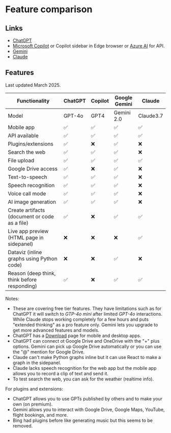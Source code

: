 # Feature comparison


## Links

- [ChatGPT](https://chatgpt.com/)
- [Microsoft Copilot](https://copilot.microsoft) or Copilot sidebar in Edge browser or [Azure AI](https://azure.microsoft.com/en-us/solutions/ai/) for API.
- [Gemini](http://gemini.google.com/)
- [Claude](https://claude.ai/)

## Features

Last updated March 2025.

| Functionality                                 | ChatGPT | Copilot | Google Gemini | Claude    |
| --------------------------------------------- | ------- | ------- | ------------- | --------- |
| Model                                         | GPT-4o  | GPT4    | Gemini 2.0    | Claude3.7 |
| Mobile app                                    | ✅      | ✅      | ✅            | ✅        |
| API available                                 | ✅      | ✅      | ✅            | ✅        |
| Plugins/extensions                            | ✅      | ❌      | ✅            | ❌        |
| Search the web                                | ✅      | ✅      | ✅            | ❌        |
| File upload                                   | ✅      | ✅      | ✅            | ✅        |
| Google Drive access                           | ✅      | ❌      | ✅            | ❌        |
| Text-to-speech                                | ✅      | ✅      | ✅            | ❌        |
| Speech recognition                            | ✅      | ✅      | ✅            | ❌        |
| Voice call mode                               | ✅      | ✅      | ✅            | ❌        |
| AI image generation                           | ✅      | ✅      | ✅            | ❌        |
| Create artifacts (document or code as a file) | ✅      | ❌      | ✅            | ✅        |
| Live app preview (HTML page in sidepanel)     | ❌      | ❌      | ❌            | ✅        |
| Dataviz (inline graphs using Python code)     | ❌      | ❌      | ✅            | ❌        |
| Reason (deep think, think before responding)  | ✅      | ❌      | ✅            | ✅        |

Notes:

- These are covering free tier features. They have limitations such as for ChatGPT it will switch to _GTP-4o mini_ after limited _GPT-4o_ interactions. While Claude stops working completely for a few hours and puts "extended thinking" as a pro feature only. Gemini lets you upgrade to get more advanced features and models.
- ChatGPT has a [Download](https://openai.com/chatgpt/download/) page for mobile and desktop apps.
- ChatGPT can connect ot Google Drive and OneDrive with the "+" plus options. Gemini can pick up Google Drive automatically or you can use the "@" mention for Google Drive.
- Claude can't make Python graphs inline but it can use React to make a graph in the sidepanel.
- Claude lacks speech recognition for the web app but the mobile app allows you to record a clip of text and send it.
- To test search the web, you can ask for the weather (realtime info).

For plugins and extensions:

- ChatGPT allows you to use GPTs published by others and to make your own (on premium).
- Gemini allows you to interact with Google Drive, Google Maps, YouTube, flight bookings, and more.
- Bing had plugins before like generating music but this seems to be removed.
